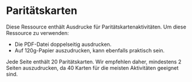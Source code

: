 # Paritätskarten

Diese Ressource enthält Ausdrucke für Paritätskartenaktivitäten. Um diese Ressource zu verwenden:

- Die PDF-Datei doppelseitig ausdrucken.
- Auf 120g-Papier auszudrucken, kann ebenfalls praktisch sein.

Jede Seite enthält 20 Paritätskarten. Wir empfehlen daher, mindestens 2 Seiten auszudrucken, da 40 Karten für die meisten Aktivitäten geeignet sind.